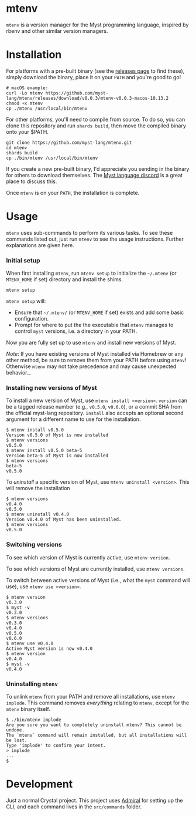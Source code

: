 # mtenv

`mtenv` is a version manager for the Myst programming language, inspired by rbenv and other similar version managers.



# Installation

For platforms with a pre-built binary (see the [releases page](https://github.com/myst-lang/mtenv/releases) to find these), simply download the binary, place it on your `PATH` and you're good to go!

```shell
# macOS example:
curl -Lo mtenv https://github.com/myst-lang/mtenv/releases/download/v0.0.3/mtenv-v0.0.3-macos-10.13.2
chmod +x mtenv
cp ./mtenv /usr/local/bin/mtenv
```

For other platforms, you'll need to compile from source. To do so, you can clone this repository and run `shards build`, then move the compiled binary onto your $PATH.

```shell
git clone https://github.com/myst-lang/mtenv.git
cd mtenv
shards build
cp ./bin/mtenv /usr/local/bin/mtenv
```

If you create a new pre-built binary, I'd appreciate you sending in the binary for others to download themselves. The [Myst language discord](https://discord.myst-lang.org) is a great place to discuss this.

Once `mtenv` is on your `PATH`, the installation is complete.



# Usage

`mtenv` uses sub-commands to perform its various tasks. To see these commands listed out, just run `mtenv` to see the usage instructions. Further explanations are given here.


### Initial setup

When first installing `mtenv`, run `mtenv setup` to initialize the `~/.mtenv` (or `MTENV_HOME` if set) directory and install the shims.

```shell
mtenv setup
```

`mtenv setup` will:

  - Ensure that `~/.mtenv/` (or `MTENV_HOME` if set) exists and add some basic configuration.
  - Prompt for where to put the the executable that `mtenv` manages to control `myst` versions, i.e. a directory in your PATH.

Now you are fully set up to use `mtenv` and install new versions of Myst.

_Note_: If you have existing versions of Myst installed via Homebrew or any other method, be sure to remove them from your PATH before using `mtenv`! Otherwise `mtenv` may not take precedence and may cause unexpected behavior._


### Installing new versions of Myst

To install a new version of Myst, use `mtenv install <version>`. `version` can be a tagged release number (e.g., `v0.5.0`, `v0.6.0`), or a commit SHA from the official myst-lang repository. `install` also accepts an optional second argument for a different name to use for the installation.

```shell
$ mtenv install v0.5.0
Version v0.5.0 of Myst is now installed
$ mtenv versions
v0.5.0
$ mtenv install v0.5.0 beta-5
Version beta-5 of Myst is now installed
$ mtenv versions
beta-5
v0.5.0
```

To _uninstall_ a specific version of Myst, use `mtenv uninstall <version>`. This will remove the installation

```shell
$ mtenv versions
v0.4.0
v0.5.0
$ mtenv uninstall v0.4.0
Version v0.4.0 of Myst has been uninstalled.
$ mtenv versions
v0.5.0
```


### Switching versions

To see which version of Myst is currently active, use `mtenv version`.

To see which versions of Myst are currently installed, use `mtenv versions`.

To switch between active versions of Myst (i.e., what the `myst` command will use), use `mtenv use <version>`.

```shell
$ mtenv version
v0.3.0
$ myst -v
v0.3.0
$ mtenv versions
v0.3.0
v0.4.0
v0.5.0
v0.6.0
$ mtenv use v0.4.0
Active Myst version is now v0.4.0
$ mtenv version
v0.4.0
$ myst -v
v0.4.0
```


### Uninstalling `mtenv`

To unlink `mtenv` from your PATH and remove all installations, use `mtenv implode`. This command removes _everything_ relating to `mtenv`, except for the `mtenv` binary itself.

```
$ ./bin/mtenv implode
Are you sure you want to completely uninstall mtenv? This cannot be undone.
The `mtenv` command will remain installed, but all installations will be lost.
Type 'implode' to confirm your intent.
> implode
...
$
```



# Development

Just a normal Crystal project. This project uses [Admiral](https://github.com/jwaldrip/admiral.cr) for setting up the CLI, and each command lives in the `src/commands` folder.
